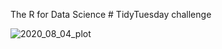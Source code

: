The R for Data Science # TidyTuesday challenge

![2020_08_04_plot](https://user-images.githubusercontent.com/68250568/141879782-1b42fe63-c3ae-429f-a2b2-f926c9d98e06.png)
